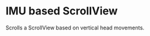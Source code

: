 IMU based ScrollView
====================

 Scrolls a ScrollView based on vertical head movements.


